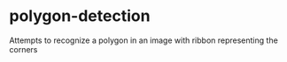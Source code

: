 # polygon-detection
Attempts to recognize a polygon in an image with ribbon representing the corners
